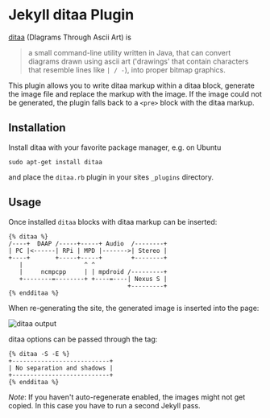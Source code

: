 # Jekyll ditaa Plugin

[ditaa][] (DIagrams Through Ascii Art) is

> a small command-line utility written in Java, that can convert diagrams drawn
> using ascii art ('drawings' that contain characters that resemble lines like
> `| / -`), into proper bitmap graphics.

This plugin allows you to write ditaa markup within a ditaa block, generate the
image file and replace the markup with the image. If the image could not be
generated, the plugin falls back to a `<pre>` block with the ditaa markup.

[ditaa]: http://ditaa.sourceforge.net/


## Installation

Install ditaa with your favorite package manager, e.g. on Ubuntu

    sudo apt-get install ditaa

and place the `ditaa.rb` plugin in your sites `_plugins` directory.


## Usage

Once installed `ditaa` blocks with ditaa markup can be inserted:

    {% ditaa %}
    /----+  DAAP /-----+-----+ Audio  /--------+
    | PC |<------| RPi | MPD |------->| Stereo |
    +----+       +-----+-----+        +--------+
       |                 ^ ^
       |     ncmpcpp     | | mpdroid /---------+
       +--------=--------+ +----=----| Nexus S |
                                     +---------+
    {% endditaa %}

When re-generating the site, the generated image is inserted into the page:

![ditaa output](http://i.imgur.com/QWAfY.png)

ditaa options can be passed through the tag:

    {% ditaa -S -E %}
    +---------------------------+
    | No separation and shadows |
    +---------------------------+
    {% endditaa %}

_Note_: If you haven't auto-regenerate enabled, the images might not get copied.
In this case you have to run a second Jekyll pass. 
